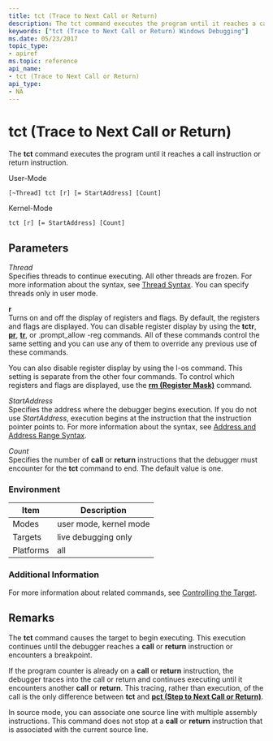 ```yaml
---
title: tct (Trace to Next Call or Return)
description: The tct command executes the program until it reaches a call instruction or return instruction.
keywords: ["tct (Trace to Next Call or Return) Windows Debugging"]
ms.date: 05/23/2017
topic_type:
- apiref
ms.topic: reference
api_name:
- tct (Trace to Next Call or Return)
api_type:
- NA
---
```


# tct (Trace to Next Call or Return)


The **tct** command executes the program until it reaches a call instruction or return instruction.

User-Mode

```dbgcmd
[~Thread] tct [r] [= StartAddress] [Count] 
```

Kernel-Mode

```dbgcmd
tct [r] [= StartAddress] [Count] 
```

## <span id="Parameters"></span><span id="parameters"></span><span id="PARAMETERS"></span>Parameters


<span id="_______Thread______"></span><span id="_______thread______"></span><span id="_______THREAD______"></span> *Thread*   
Specifies threads to continue executing. All other threads are frozen. For more information about the syntax, see [Thread Syntax](thread-syntax.md). You can specify threads only in user mode.

<span id="_______r______"></span><span id="_______R______"></span> **r**   
Turns on and off the display of registers and flags. By default, the registers and flags are displayed. You can disable register display by using the **tctr**, [**pr**](p--step-.md), [**tr**](t--trace-.md), or .prompt\_allow -reg commands. All of these commands control the same setting and you can use any of them to override any previous use of these commands.

You can also disable register display by using the l-os command. This setting is separate from the other four commands. To control which registers and flags are displayed, use the [**rm (Register Mask)**](rm--register-mask-.md) command.

<span id="_______StartAddress______"></span><span id="_______startaddress______"></span><span id="_______STARTADDRESS______"></span> *StartAddress*   
Specifies the address where the debugger begins execution. If you do not use *StartAddress*, execution begins at the instruction that the instruction pointer points to. For more information about the syntax, see [Address and Address Range Syntax](address-and-address-range-syntax.md).

<span id="_______Count______"></span><span id="_______count______"></span><span id="_______COUNT______"></span> *Count*   
Specifies the number of **call** or **return** instructions that the debugger must encounter for the **tct** command to end. The default value is one.

### Environment

|  Item       | Description               |
|-----------|------------------------|
| Modes     | user mode, kernel mode |
| Targets   | live debugging only    |
| Platforms | all                    |

 

### Additional Information

For more information about related commands, see [Controlling the Target](controlling-the-target.md).

## Remarks

The **tct** command causes the target to begin executing. This execution continues until the debugger reaches a **call** or **return** instruction or encounters a breakpoint.

If the program counter is already on a **call** or **return** instruction, the debugger traces into the call or return and continues executing until it encounters another **call** or **return**. This tracing, rather than execution, of the call is the only difference between **tct** and [**pct (Step to Next Call or Return)**](pct--step-to-next-call-or-return-.md).

In source mode, you can associate one source line with multiple assembly instructions. This command does not stop at a **call** or **return** instruction that is associated with the current source line.

 

 





